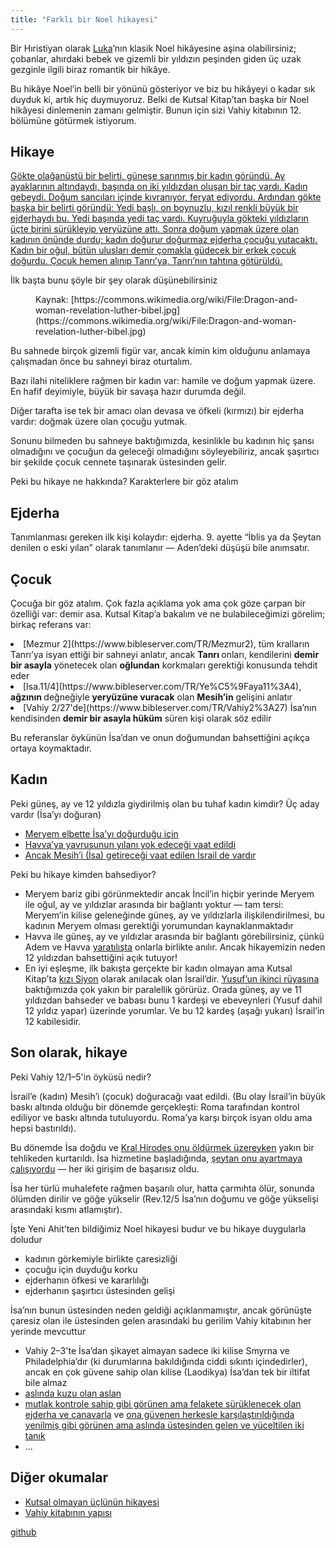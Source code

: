 ```yaml
---
title: "Farklı bir Noel hikayesi"
---
```



Bir Hıristiyan olarak [Luka](https://www.bibleserver.com/TR/Luka2)’nın klasik Noel hikâyesine aşina olabilirsiniz; çobanlar, ahırdaki bebek ve gizemli bir yıldızın peşinden giden üç uzak gezginle ilgili biraz romantik bir hikâye.

Bu hikâye Noel’in belli bir yönünü gösteriyor ve biz bu hikâyeyi o kadar sık duyduk ki, artık hiç duymuyoruz. Belki de Kutsal Kitap’tan başka bir Noel hikâyesi dinlemenin zamanı gelmiştir. Bunun için sizi Vahiy kitabının 12. bölümüne götürmek istiyorum.


## Hikaye

<a name="1bad"></a>
[Gökte olağanüstü bir belirti, güneşe sarınmış bir kadın göründü. Ay ayaklarının altındaydı, başında on iki yıldızdan oluşan bir taç vardı. Kadın gebeydi. Doğum sancıları içinde kıvranıyor, feryat ediyordu. Ardından gökte başka bir belirti göründü: Yedi başlı, on boynuzlu, kızıl renkli büyük bir ejderhaydı bu. Yedi başında yedi taç vardı. Kuyruğuyla gökteki yıldızların üçte birini sürükleyip yeryüzüne attı. Sonra doğum yapmak üzere olan kadının önünde durdu; kadın doğurur doğurmaz ejderha çocuğu yutacaktı. Kadın bir oğul, bütün ulusları demir çomakla güdecek bir erkek çocuk doğurdu. Çocuk hemen alınıp Tanrı’ya, Tanrı’nın tahtına götürüldü.](https://www.bibleserver.com/TR/Vahiy12%3A1-5)

İlk başta bunu şöyle bir şey olarak düşünebilirsiniz
<figure>
<figcaption>Kaynak: [https://commons.wikimedia.org/wiki/File:Dragon-and-woman-revelation-luther-bibel.jpg](https://commons.wikimedia.org/wiki/File:Dragon-and-woman-revelation-luther-bibel.jpg)</figcaption></figure>
Bu sahnede birçok gizemli figür var, ancak kimin kim olduğunu anlamaya çalışmadan önce bu sahneyi biraz oturtalım.

Bazı ilahi niteliklere rağmen bir kadın var: hamile ve doğum yapmak üzere. En hafif deyimiyle, büyük bir savaşa hazır durumda değil.

Diğer tarafta ise tek bir amacı olan devasa ve öfkeli (kırmızı) bir ejderha vardır: doğmak üzere olan çocuğu yutmak.

Sonunu bilmeden bu sahneye baktığımızda, kesinlikle bu kadının hiç şansı olmadığını ve çocuğun da geleceği olmadığını söyleyebiliriz, ancak şaşırtıcı bir şekilde çocuk cennete taşınarak üstesinden gelir.

Peki bu hikaye ne hakkında? Karakterlere bir göz atalım


## Ejderha

<a name="ddd2"></a>
Tanımlanması gereken ilk kişi kolaydır: ejderha. 9. ayette “İblis ya da Şeytan denilen o eski yılan” olarak tanımlanır — Aden’deki düşüşü bile anımsatır.


## Çocuk

<a name="8ae1"></a>
Çocuğa bir göz atalım. Çok fazla açıklama yok ama çok göze çarpan bir özelliği var: demir asa. Kutsal Kitap’a bakalım ve ne bulabileceğimizi görelim; birkaç referans var:

<li id="5456">[Mezmur 2](https://www.bibleserver.com/TR/Mezmur2), tüm kralların Tanrı’ya isyan ettiği bir sahneyi anlatır, ancak <strong>Tanrı </strong>onları, kendilerini <strong>demir bir asayla</strong> yönetecek olan <strong>oğlundan</strong> korkmaları gerektiği konusunda tehdit eder</li><li id="d9d8">[Isa.11/4](https://www.bibleserver.com/TR/Ye%C5%9Faya11%3A4), <strong>ağzının </strong>değneğiyle <strong>yeryüzüne vuracak</strong> olan <strong>Mesih’in</strong> gelişini anlatır</li><li id="1329">[Vahiy 2/27'de](https://www.bibleserver.com/TR/Vahiy2%3A27) İsa’nın kendisinden <strong>demir bir asayla hüküm</strong> süren kişi olarak söz edilir</li>

Bu referanslar öykünün İsa’dan ve onun doğumundan bahsettiğini açıkça ortaya koymaktadır.


## Kadın

<a name="8384"></a>
Peki güneş, ay ve 12 yıldızla giydirilmiş olan bu tuhaf kadın kimdir? Üç aday vardır (İsa’yı doğuran)

- [Meryem elbette İsa’yı doğurduğu için](https://www.bibleserver.com/TR/Matta1%3A18-24)
- [Havva’ya yavrusunun yılanı yok edeceği vaat edildi](https://www.bibleserver.com/TR/Yarat%C4%B1l%C4%B1%C5%9F3%3A15)
- [Ancak Mesih’i (İsa) getireceği vaat edilen İsrail de vardır](https://www.bibleserver.com/TR/Ye%C5%9Faya66%3A7)


Peki bu hikaye kimden bahsediyor?

- Meryem bariz gibi görünmektedir ancak İncil’in hiçbir yerinde Meryem ile oğul, ay ve yıldızlar arasında bir bağlantı yoktur — tam tersi: Meryem’in kilise geleneğinde güneş, ay ve yıldızlarla ilişkilendirilmesi, bu kadının Meryem olması gerektiği yorumundan kaynaklanmaktadır
- Havva ile güneş, ay ve yıldızlar arasında bir bağlantı görebilirsiniz, çünkü Adem ve Havva [yaratılışta](https://www.bibleserver.com/TR/Yarat%C4%B1l%C4%B1%C5%9F1) onlarla birlikte anılır. Ancak hikayemizin neden 12 yıldızdan bahsettiğini açık tutuyor!
- En iyi eşleşme, ilk bakışta gerçekte bir kadın olmayan ama Kutsal Kitap’ta [kızı Siyon](https://www.bibleserver.com/TR/Ye%C5%9Faya62%3A11) olarak anılacak olan İsrail’dir. [Yusuf’un ikinci rüyasına](https://www.bibleserver.com/TR/Yarat%C4%B1l%C4%B1%C5%9F37%3A9-10) baktığımızda çok yakın bir paralellik görürüz. Orada güneş, ay ve 11 yıldızdan bahseder ve babası bunu 1 kardeşi ve ebeveynleri (Yusuf dahil 12 yıldız yapar) üzerinde yorumlar. Ve bu 12 kardeş (aşağı yukarı) İsrail’in 12 kabilesidir.



## Son olarak, hikaye

<a name="c879"></a>
Peki Vahiy 12/1–5'in öyküsü nedir?

İsrail’e (kadın) Mesih’i (çocuk) doğuracağı vaat edildi. (Bu olay İsrail’in büyük baskı altında olduğu bir dönemde gerçekleşti: Roma tarafından kontrol ediliyor ve baskı altında tutuluyordu. Roma’ya karşı birçok isyan oldu ama hepsi bastırıldı).

Bu dönemde İsa doğdu ve [Kral Hirodes onu öldürmek üzereyken](https://www.bibleserver.com/TR/Matta2) yakın bir tehlikeden kurtarıldı. İsa hizmetine başladığında, [şeytan onu ayartmaya çalışıyordu](https://www.bibleserver.com/TR/Matta4%3A1-11) — her iki girişim de başarısız oldu.

İsa her türlü muhalefete rağmen başarılı olur, hatta çarmıhta ölür, sonunda ölümden dirilir ve göğe yükselir (Rev.12/5 İsa’nın doğumu ve göğe yükselişi arasındaki kısmı atlamıştır).

İşte Yeni Ahit’ten bildiğimiz Noel hikayesi budur ve bu hikaye duygularla doludur

- kadının görkemiyle birlikte çaresizliği
- çocuğu için duyduğu korku
- ejderhanın öfkesi ve kararlılığı
- ejderhanın şaşırtıcı üstesinden gelişi


İsa’nın bunun üstesinden neden geldiği açıklanmamıştır, ancak görünüşte çaresiz olan ile üstesinden gelen arasındaki bu gerilim Vahiy kitabının her yerinde mevcuttur

- Vahiy 2–3'te İsa’dan şikayet almayan sadece iki kilise Smyrna ve Philadelphia’dır (ki durumlarına bakıldığında ciddi sıkıntı içindedirler), ancak en çok güvene sahip olan kilise (Laodikya) İsa’dan tek bir iltifat bile almaz
- [aslında kuzu olan aslan](https://www.bibleserver.com/TR/Vahiy5%3A5-6)
- [mutlak kontrole sahip gibi görünen ama felakete sürüklenecek olan ejderha ve canavarla](https://www.bibleserver.com/TR/Vahiy13) ve [ona güvenen herkesle karşılaştırıldığında ](https://www.bibleserver.com/TR/Vahiy14%3A6-13)[yenilmiş gibi görünen ama aslında üstesinden gelen ve yüceltilen iki tanık](https://www.bibleserver.com/TR/Vahiy11%3A7-12)
- …



## Diğer okumalar

<a name="59b6"></a>
- [Kutsal olmayan üçlünün hikayesi](../../../content/beasts/expl/the-nature-of-the-beast-in-the-book-of-revelation/index.html)
- [Vahiy kitabının yapısı](../../../background/structure/expl/the-structure-of-the-book-of-revelation/index.html)







[github](https://github.com/revelation-today/revelation-today/blob/main/exampleSite/content/docs/content/jesus/expl/a-different-christmas-story.tr.md)
